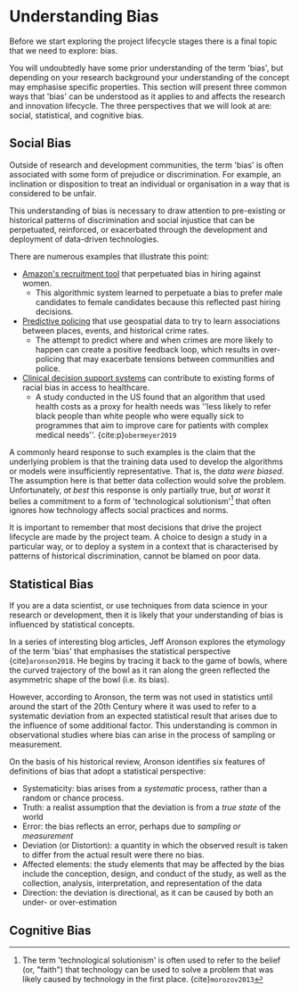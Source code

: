 # Understanding Bias

Before we start exploring the project lifecycle stages there is a final topic that we need to explore: bias.

You will undoubtedly have some prior understanding of the term 'bias', but depending on your research background your understanding of the concept may emphasise specific properties. This section will present three common ways that 'bias' can be understood as it applies to and affects the research and innovation lifecycle. The three perspectives that we will look at are: social, statistical, and cognitive bias.

## Social Bias

Outside of research and development communities, the term 'bias' is often associated with some form of prejudice or discrimination. For example, an inclination or disposition to treat an individual or organisation in a way that is considered to be unfair.

This understanding of bias is necessary to draw attention to pre-existing or historical patterns of discrimination and social injustice that can be perpetuated, reinforced, or exacerbated through the development and deployment of data-driven technologies.

There are numerous examples that illustrate this point:

* [Amazon's recruitment tool](https://www.reuters.com/article/us-amazon-com-jobs-automation-insight-idUSKCN1MK08G) that perpetuated bias in hiring against women.
  * This algorithmic system learned to perpetuate a bias to prefer male candidates to female candidates because this reflected past hiring decisions.
* [Predictive policing](https://www.technologyreview.com/2020/07/17/1005396/predictive-policing-algorithms-racist-dismantled-machine-learning-bias-criminal-justice/) that use geospatial data to try to learn associations between places, events, and historical crime rates.
  * The attempt to predict where and when crimes are more likely to happen can create a positive feedback loop, which results in over-policing that may exacerbate tensions between communities and police.
* [Clinical decision support systems](https://www.nature.com/articles/d41586-019-03228-6) can contribute to existing forms of racial bias in access to healthcare.
  * A study conducted in the US found that an algorithm that used health costs as a proxy for health needs was ''less likely to refer black people than white people who were equally sick to programmes that aim to improve care for patients with complex medical needs''. {cite:p}`obermeyer2019`

A commonly heard response to such examples is the claim that the underlying problem is that the training data used to develop the algorithms or models were insufficiently representative. That is, the *data were biased*. The assumption here is that better data collection would solve the problem. Unfortunately, *at best* this response is only partially true, but *at worst* it belies a commitment to a form of 'technological solutionism'[^solutionism] that often ignores how technology affects social practices and norms.

It is important to remember that most decisions that drive the project lifecycle are made by the project team. A choice to design a study in a particular way, or to deploy a system in a context that is characterised by patterns of historical discrimination, cannot be blamed on poor data.

[^solutionism]: The term 'technological solutionism' is often used to refer to the belief (or, "faith") that technology can be used to solve a problem that was likely caused by technology in the first place. {cite}`morozov2013`

## Statistical Bias

If you are a data scientist, or use techniques from data science in your research or development, then it is likely that your understanding of bias is influenced by statistical concepts.

In a series of interesting blog articles, Jeff Aronson explores the etymology of the term 'bias' that emphasises the statistical perspective {cite}`aronson2018`. He begins by tracing it back to the game of bowls, where the curved trajectory of the bowl as it ran along the green reflected the asymmetric shape of the bowl (i.e. its bias).

However, according to Aronson, the term was not used in statistics until around the start of the 20th Century where it was used to refer to a systematic deviation from an expected statistical result that arises due to the influence of some additional factor. This understanding is common in observational studies where bias can arise in the process of sampling or measurement.

On the basis of his historical review, Aronson identifies six features of definitions of bias that adopt a statistical perspective:

* Systematicity: bias arises from a *systematic* process, rather than a random or chance process.
* Truth: a realist assumption that the deviation is from a *true state* of the world
* Error: the bias reflects an error, perhaps due to *sampling or measurement*
* Deviation (or Distortion): a quantity in which the observed result is taken to differ from the actual result were there no bias.
* Affected elements: the study elements that may be affected by the bias include the conception, design, and conduct of the study, as well as the collection, analysis, interpretation, and representation of the data
* Direction: the deviation is directional, as it can be caused by both an under- or over-estimation

## Cognitive Bias
